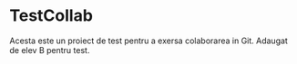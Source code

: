 # TestCollab
Acesta este un proiect de test pentru a exersa colaborarea in Git.
Adaugat de elev B pentru test.